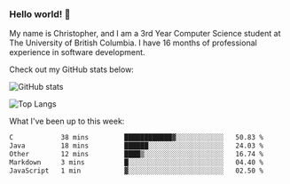 ### Hello world! 👋
My name is Christopher, and I am a 3rd Year Computer Science student at The University of British Columbia. I have 16 months of professional experience in software development.


Check out my GitHub stats below: 

![GitHub stats](https://github-readme-stats-chrishadrian.vercel.app/api?username=chrishadrian&hide=contribs,issues&count_private=true&show_icons=true&theme=tokyonight)

![Top Langs](https://github-readme-stats-chrishadrian.vercel.app/api/top-langs/?username=chrishadrian&exclude_repo=prodify,cpsc221&layout=compact&theme=tokyonight&langs_count=4)

What I've been up to this week:
<!--START_SECTION:waka-->

```txt
C            38 mins         ████████████▓░░░░░░░░░░░░   50.83 %
Java         18 mins         ██████░░░░░░░░░░░░░░░░░░░   24.03 %
Other        12 mins         ████▒░░░░░░░░░░░░░░░░░░░░   16.74 %
Markdown     3 mins          █░░░░░░░░░░░░░░░░░░░░░░░░   04.40 %
JavaScript   1 min           ▓░░░░░░░░░░░░░░░░░░░░░░░░   02.50 %
```

<!--END_SECTION:waka-->
<!-- [![willianrod's wakatime stats](https://github-readme-stats.vercel.app/api/wakatime?username=chrishadrian)](https://github.com/anuraghazra/github-readme-stats) -->

<!--
- 🔭 I’m currently working on ...
- 🌱 I’m currently learning ...
- 👯 I’m looking to collaborate on ...
- 🤔 I’m looking for help with ...
- 💬 Ask me about ...
- 📫 How to reach me: ...
- 😄 Pronouns: ...
- ⚡ Fun fact: ...
-->
